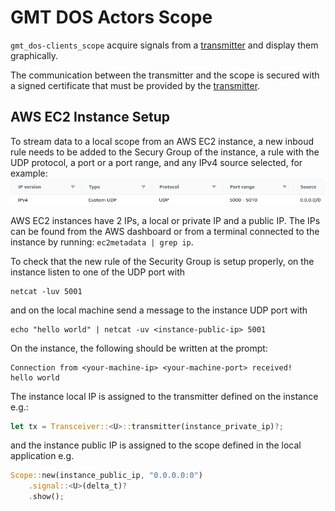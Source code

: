 # GMT DOS Actors Scope

`gmt_dos-clients_scope` acquire signals from a [transmitter](https://github.com/rconan/dos-actors/tree/main/clients/transceiver) and display them graphically.

The communication between the transmitter and the scope is secured with a signed certificate
that must be provided by the [transmitter](https://github.com/rconan/dos-actors/tree/main/clients/transceiver).

## AWS EC2 Instance Setup

To stream data to a local scope from an AWS EC2 instance, a new inboud rule needs to be added to the Secury Group of the instance, a rule with the UDP protocol, a port or a port range, and any IPv4 source selected, for example:
![Alt text](aws-ec2-udp-settings.png)


AWS EC2 instances have 2 IPs, a local or private IP and a public IP.
The IPs can be found from the AWS dashboard or from a terminal connected to the instance by running: `ec2metadata | grep ip`.

To check that the new rule of the Security Group is setup properly, on the instance listen to one of the UDP port with
```shell
netcat -luv 5001
```
and on the local machine send a message to the instance UDP port with 
```shell
echo "hello world" | netcat -uv <instance-public-ip> 5001
```
On the instance, the following should be written at the prompt:
```shell
Connection from <your-machine-ip> <your-machine-port> received!
hello world
```

The instance local IP is assigned to the transmitter defined on the instance e.g.:
```rust
let tx = Transceiver::<U>::transmitter(instance_private_ip)?;
```
and the instance public IP is assigned to the scope defined in the local application e.g.
```rust
Scope::new(instance_public_ip, "0.0.0.0:0")
    .signal::<U>(delta_t)?
    .show();
```
